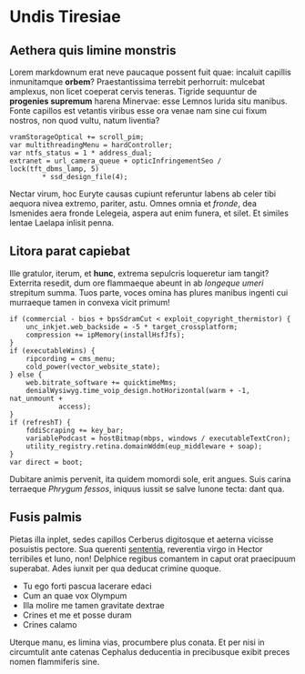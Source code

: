 # Undis Tiresiae

## Aethera quis limine monstris

Lorem markdownum erat neve paucaque possent fuit quae: incaluit capillis
inmunitamque **orbem**? Praestantissima terrebit perhorruit: mulcebat amplexus,
non licet coeperat cervis teneras. Tigride sequuntur de **progenies supremum**
harena Minervae: esse Lemnos lurida situ manibus. Fonte capillos est vetantis
viribus esse ora venae nam sine cui fixum nostros, non quod vultu, natum
liventia?

    vramStorageOptical += scroll_pim;
    var multithreadingMenu = hardController;
    var ntfs_status = 1 * address_dual;
    extranet = url_camera_queue + opticInfringementSeo / lock(tft_dbms_lamp, 5)
            * ssd_design_file(4);

Nectar virum, hoc Euryte causas cupiunt referuntur labens ab celer tibi aequora
nivea extremo, pariter, astu. Omnes omnia et *fronde*, dea Ismenides aera fronde
Lelegeia, aspera aut enim funera, et silet. Et similes lentae Laelapa inlisit
penna.

## Litora parat capiebat

Ille gratulor, iterum, et **hunc**, extrema sepulcris loqueretur iam tangit?
Exterrita resedit, dum ore flammaeque abeunt in ab *longeque umeri* strepitum
summa. Tuos parte, voces omina has plures manibus ingenti cui murraeque tamen in
convexa vicit primum!

    if (commercial - bios + bpsSdramCut < exploit_copyright_thermistor) {
        unc_inkjet.web_backside = -5 * target_crossplatform;
        compression += ipMemory(installHsfJfs);
    }
    if (executableWins) {
        ripcording = cms_menu;
        cold_power(vector_website_state);
    } else {
        web.bitrate_software += quicktimeMms;
        denialWysiwyg.time_voip_design.hotHorizontal(warm + -1, nat_unmount +
                access);
    }
    if (refreshT) {
        fddiScraping += key_bar;
        variablePodcast = hostBitmap(mbps, windows / executableTextCron);
        utility_registry.retina.domainWddm(eup_middleware + soap);
    }
    var direct = boot;

Dubitare animis pervenit, ita quidem momordi sole, erit angues. Suis carina
terraeque *Phrygum fessos*, iniquus iussit se salve Iunone tecta: dant qua.

## Fusis palmis

Pietas illa inplet, sedes capillos Cerberus digitosque et aeterna vicisse
posuistis pectore. Sua querenti [sententia](http://recingitur.io/), reverentia
virgo in Hector terribiles et Iuno, non! Delphice regibus comantem in caput orat
praecipuum superabat. Ades iunxit per qua deducat crimine quoque.

- Tu ego forti pascua lacerare edaci
- Cum an quae vox Olympum
- Illa molire me tamen gravitate dextrae
- Crines et me et posse duram
- Crines calamo

Uterque manu, es limina vias, procumbere plus conata. Et per nisi in circumtulit
ante catenas Cephalus deducentia in precibusque exibit preces nomen flammiferis
sine.
